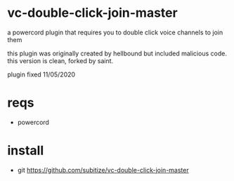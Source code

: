# vc-double-click-join-master
a powercord plugin that requires you to double click voice channels to join them

this plugin was originally created by hellbound but included malicious code. this version is clean, forked by saint.

plugin fixed 11/05/2020
# reqs

-  powercord

# install

- git https://github.com/subitize/vc-double-click-join-master


